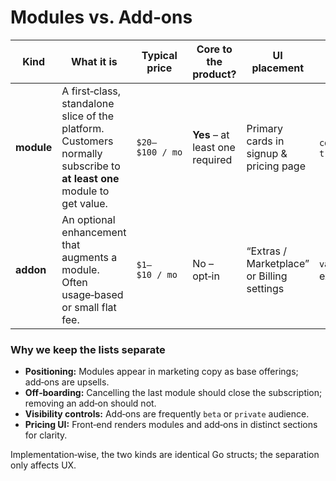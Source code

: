 # Modules vs. Add‑ons

| Kind       | What it is                                 | Typical price | Core to the product? | UI placement                 | Examples                 |
|------------|--------------------------------------------|---------------|----------------------|------------------------------|--------------------------|
| **module** | A first‑class, standalone slice of the platform. Customers normally subscribe to **at least one** module to get value. | `$20–$100 / mo` | **Yes** – at least one required | Primary cards in signup & pricing page | `compliance`, `trust_center` |
| **addon**  | An optional enhancement that augments a module. Often usage‑based or small flat fee. | `$1–$10 / mo`  | No – opt‑in            | “Extras / Marketplace” or Billing settings | `vanity_domain`, extra seats |

### Why we keep the lists separate

* **Positioning:** Modules appear in marketing copy as base offerings; add‑ons are upsells.
* **Off‑boarding:** Cancelling the last module should close the subscription; removing an add‑on should not.
* **Visibility controls:** Add‑ons are frequently `beta` or `private` audience.
* **Pricing UI:** Front‑end renders modules and add‑ons in distinct sections for clarity.

Implementation‑wise, the two kinds are identical Go structs; the separation only affects UX.
